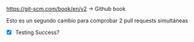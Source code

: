 https://git-scm.com/book/en/v2 -> Github book

Esto es un segundo cambio para comprobar 2 pull requests simultáneas 
- [x] Testing Success?